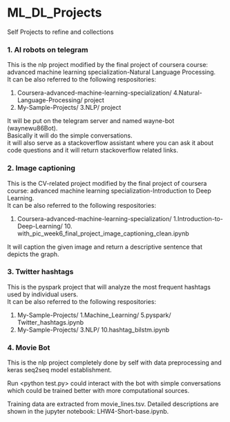 # ML_DL_Projects
Self Projects to refine and collections

### 1. AI robots on telegram
This is the nlp project modified by the final project of coursera course: advanced machine learning specialization-Natural Language Processing.  
It can be also referred to the following respositories: <br>
1) Coursera-advanced-machine-learning-specialization/ 4.Natural-Language-Processing/ project <br>
2) My-Sample-Projects/ 3.NLP/ project <br>

It will be put on the telegram server and named wayne-bot (waynewu86Bot). <br>
Basically it will do the simple conversations. <br> 
it will also serve as a stackoverflow assistant where you can ask it about code questions and it will return stackoverflow related links.

### 2. Image captioning
This is the CV-related project modified by the final project of coursera course: advanced machine learning specialization-Introduction to Deep Learning.   
It can be also referred to the following respositories: <br>
1) Coursera-advanced-machine-learning-specialization/ 1.Introduction-to-Deep-Learning/ 10. with_pic_week6_final_project_image_captioning_clean.ipynb <br>

It will caption the given image and return a descriptive sentence that depicts the graph.  


### 3. Twitter hashtags
This is the pyspark project that will analyze the most frequent hashtags used by individual users.   
It can be also referred to the following respositories: <br>
1) My-Sample-Projects/ 1.Machine_Learning/ 5.pyspark/ Twitter_hashtags.ipynb <br>
2) My-Sample-Projects/ 3.NLP/ 10.hashtag_bilstm.ipynb <br>

### 4. Movie Bot
This is the nlp project completely done by self with data preprocessing and keras seq2seq model establishment. <br>

Run \<python test.py\> could interact with the bot with simple conversations which could be trained better with more computational sources. <br>

Training data are extracted from movie_lines.tsv. Detailed descriptions are shown in the jupyter notebook: LHW4-Short-base.ipynb.
